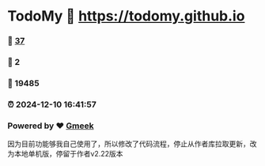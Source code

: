 # TodoMy :link: https://todomy.github.io 
### :page_facing_up: [37](https://todomy.github.io/tag.html) 
### :speech_balloon: 2 
### :hibiscus: 19485 
### :alarm_clock: 2024-12-10 16:41:57 
### Powered by :heart: [Gmeek](https://github.com/Meekdai/Gmeek)

因为目前功能够我自己使用了，所以修改了代码流程，停止从作者库拉取更新，改为本地单机版，停留于作者v2.22版本
